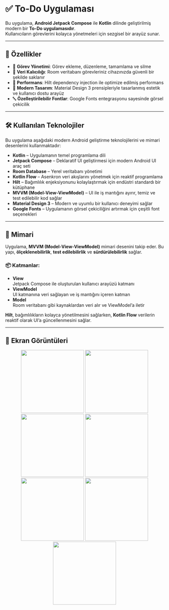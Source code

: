 # ✅ To-Do Uygulaması

Bu uygulama, **Android Jetpack Compose** ile **Kotlin** dilinde geliştirilmiş modern bir **To-Do uygulamasıdır**.  
Kullanıcıların görevlerini kolayca yönetmeleri için sezgisel bir arayüz sunar.

---

## 🚀 Özellikler

- 📝 **Görev Yönetimi**: Görev ekleme, düzenleme, tamamlama ve silme
- 💾 **Veri Kalıcılığı**: Room veritabanı görevleriniz cihazınızda güvenli bir şekilde saklanır
- 🚀 **Performans**: Hilt dependency injection ile optimize edilmiş performans
- 🎨 **Modern Tasarım**: Material Design 3 prensipleriyle tasarlanmış estetik ve kullanıcı dostu arayüz
- 🔤 **Özelleştirilebilir Fontlar**: Google Fonts entegrasyonu sayesinde görsel çekicilik

---

## 🛠️ Kullanılan Teknolojiler

Bu uygulama aşağıdaki modern Android geliştirme teknolojilerini ve mimari desenlerini kullanmaktadır:

- **Kotlin** – Uygulamanın temel programlama dili
- **Jetpack Compose** – Deklaratif UI geliştirmesi için modern Android UI araç seti
- **Room Database** – Yerel veritabanı yönetimi
- **Kotlin Flow** – Asenkron veri akışlarını yönetmek için reaktif programlama
- **Hilt** – Bağımlılık enjeksiyonunu kolaylaştırmak için endüstri standardı bir kütüphane
- **MVVM (Model-View-ViewModel)** – UI ile iş mantığını ayırır, temiz ve test edilebilir kod sağlar
- **Material Design 3** – Modern ve uyumlu bir kullanıcı deneyimi sağlar
- **Google Fonts** – Uygulamanın görsel çekiciliğini artırmak için çeşitli font seçenekleri

---

## 🧱 Mimari

Uygulama, **MVVM (Model-View-ViewModel)** mimari desenini takip eder. Bu yapı, **ölçeklenebilirlik**, **test edilebilirlik** ve **sürdürülebilirlik** sağlar.

### 📦 Katmanlar:

- **View**  
  Jetpack Compose ile oluşturulan kullanıcı arayüzü katmanı
- **ViewModel**  
  UI katmanına veri sağlayan ve iş mantığını içeren katman
- **Model**  
  Room veritabanı gibi kaynaklardan veri alır ve ViewModel’a iletir

**Hilt**, bağımlılıkların kolayca yönetilmesini sağlarken, **Kotlin Flow** verilerin reaktif olarak UI’a güncellenmesini sağlar.

---

## 📸 Ekran Görüntüleri
<p align="center">
  <img src="https://github.com/user-attachments/assets/0854b342-625a-41dc-b0f5-c93b0a52f8c5" width="200" />
  <img src="https://github.com/user-attachments/assets/f5df151b-a1be-4452-b915-3b5bf0575800" width="200" />
  <img src="https://github.com/user-attachments/assets/613f128a-2e1b-4a45-a15c-69040d3a3761" width="200" />
  <img src="https://github.com/user-attachments/assets/46f6e0a1-76d1-4441-bde2-48a5acc88afc" width="200" />
  <img src="https://github.com/user-attachments/assets/ae5fcb70-4064-49ec-864b-368d3b221f64" width="200" />
  <img src="https://github.com/user-attachments/assets/dba616a3-6ba6-4c8f-8f97-bbb46f28697f" width="200" />
  <img src="https://github.com/user-attachments/assets/e7ace17f-8f8e-4dff-8f98-bdec664e2d01" width="200" />
</p>




